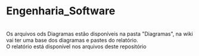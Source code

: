 # Engenharia_Software
<br>Os arquivos ods Diagramas estão disponíveis na pasta "Diagramas", na wiki vai ter uma base dos diagramas e pastes do relatório.
<br>O relatório está disponível nos arquivos deste repositório
